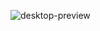 ![desktop-preview](https://github.com/badface1804/Notification-page-main/assets/113530553/fce57d9e-e9b8-4ae6-ade9-13e6226fe94f)
